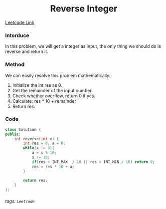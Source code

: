 <center><h1>Reverse Integer</h1></center>

[Leetcode Link](https://leetcode.com/problems/min-stack/)

### Intorduce
In this problem, we will get a integer as input, the only thing we should do is reverse and return it.

### Method
We can easily resolve this problem mathematically:
1. Initialize the int res as 0.
2. Get the remainder of the input number.
3. Check whether overflow, return 0 if yes. 
4. Calculate: res * 10 + remainder
5. Return res.

### Code
```cpp
class Solution {
public:
    int reverse(int x) {
        int res = 0, a = 0;
        while(x != 0){
            a = x % 10;
            x /= 10;
            if(res > INT_MAX  / 10 || res < INT_MIN / 10) return 0;
            res = res * 10 + a;
        }
        
        return res;    
    }
};
```

###### tags: `Leetcode`
